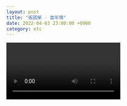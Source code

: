 ```yaml
---
layout: post
title: "張國榮 - 當年情"
date: 2022-04-03 23:00:00 +0900
category: etc
---
```


<div class="video-container">
    <video id="player" class="video-js vjs-default-skin vjs-big-play-centered" data-json="/public/json/etc/張國榮 - 當年情.json"></video>
</div>

```
```